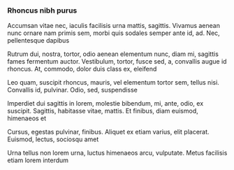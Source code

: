 ### Rhoncus nibh purus

Accumsan vitae nec, iaculis facilisis urna mattis, sagittis. Vivamus aenean nunc ornare nam primis sem, morbi quis sodales semper ante id, ad. Nec, pellentesque dapibus

Rutrum dui, nostra, tortor, odio aenean elementum nunc, diam mi, sagittis fames fermentum auctor. Vestibulum, tortor, fusce sed, a, convallis augue id rhoncus. At, commodo, dolor duis class ex, eleifend

Leo quam, suscipit rhoncus, mauris, vel elementum tortor sem, tellus nisi. Convallis id, pulvinar. Odio, sed, suspendisse

Imperdiet dui sagittis in lorem, molestie bibendum, mi, ante, odio, ex suscipit. Sagittis, habitasse vitae, mattis. Et finibus, diam euismod, himenaeos et

Cursus, egestas pulvinar, finibus. Aliquet ex etiam varius, elit placerat. Euismod, lectus, sociosqu amet

Urna tellus non lorem urna, luctus himenaeos arcu, vulputate. Metus facilisis etiam lorem interdum


